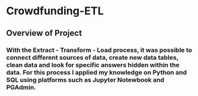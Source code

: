 # Crowdfunding-ETL

## Overview of Project

### With the Extract - Transform - Load process, it was possible to connect different sources of data, create new data tables, clean data and look for specific answers hidden within the data. For this process I applied my knowledge on Python and SQL using platforms such as Jupyter Notewbook and PGAdmin.

